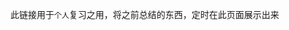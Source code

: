 
此链接用于`个人`复习之用，将之前总结的东西，定时在此页面展示出来

<review :pages="$site.pages.filter(i=>i.frontmatter.ct || i.frontmatter.ut )"></review>
